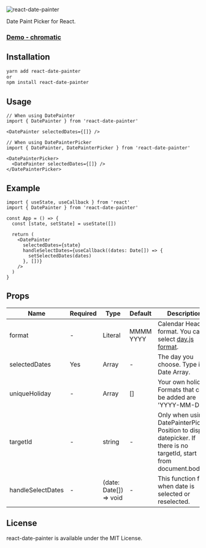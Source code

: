 ![react-date-painter](https://user-images.githubusercontent.com/29055358/132123157-053bc839-096e-4b37-a4a3-6264d3b1a4c3.png)

Date Paint Picker for React.

### [Demo - chromatic](https://www.chromatic.com/library?appId=613488cb7d9795003af9b433)

## Installation

```sh
yarn add react-date-painter
or
npm install react-date-painter
```

## Usage

```tsx
// When using DatePainter
import { DatePainter } from 'react-date-painter'
```

```tsx
<DatePainter selectedDates={[]} />
```

```tsx
// When using DatePainterPicker
import { DatePainter, DatePainterPicker } from 'react-date-painter'
```

```tsx
<DatePainterPicker>
  <DatePainter selectedDates={[]} />
</DatePainterPicker>
```

## Example

```tsx
import { useState, useCallback } from 'react'
import { DatePainter } from 'react-date-painter'

const App = () => {
  const [state, setState] = useState([])

  return (
    <DatePainter
      selectedDates={state}
      handleSelectDates={useCallback((dates: Date[]) => {
        setSelectedDates(dates)
      }, [])}
    />
  )
}
```

## Props

| Name              | Required | Type                   | Default   | Description                                                                                                           |
| ----------------- | -------- | ---------------------- | --------- | --------------------------------------------------------------------------------------------------------------------- |
| format            | -        | Literal                | MMMM YYYY | Calendar Header format. You can select [day.js format](https://day.js.org/docs/en/display/format).                    |
| selectedDates     | Yes      | Array                  | -         | The day you choose. Type is a Date Array.                                                                             |
| uniqueHoliday     | -        | Array                  | []        | Your own holiday. Formats that can be added are 'YYYY-MM-DD'.                                                         |
| targetId          | -        | string                 | -         | Only when using DatePainterPicker. Position to display datepicker. If there is no targetId, start from document.body. |
| handleSelectDates | -        | (date: Date[]) => void | -         | This function fired when date is selected or reselected.                                                              |

## License

react-date-painter is available under the MIT License.
